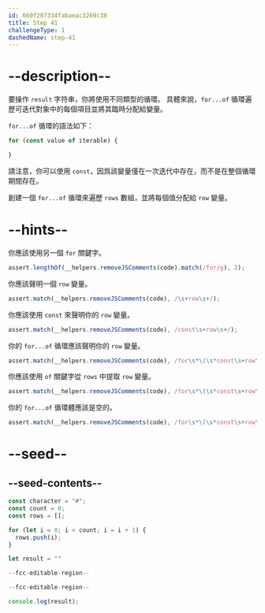 ```yaml
---
id: 660f207334fabaeac3269c38
title: Step 41
challengeType: 1
dashedName: step-41
---
```


# --description--

要操作 `result` 字符串，你將使用不同類型的循環。 具體來說，`for...of` 循環遍歷可迭代對象中的每個項目並將其臨時分配給變量。

`for...of` 循環的語法如下：

```js
for (const value of iterable) {

}
```

請注意，你可以使用 `const`，因爲該變量僅在一次迭代中存在，而不是在整個循環期間存在。

創建一個 `for...of` 循環來遍歷 `rows` 數組，並將每個值分配給 `row` 變量。

# --hints--

你應該使用另一個 `for` 關鍵字。

```js
assert.lengthOf(__helpers.removeJSComments(code).match(/for/g), 2);
```

你應該聲明一個 `row` 變量。

```js
assert.match(__helpers.removeJSComments(code), /\s+row\s+/);
```

你應該使用 `const` 來聲明你的 `row` 變量。

```js
assert.match(__helpers.removeJSComments(code), /const\s+row\s+/);
```

你的 `for...of` 循環應該聲明你的 `row` 變量。

```js
assert.match(__helpers.removeJSComments(code), /for\s*\(\s*const\s+row\s+/);
```

你應該使用 `of` 關鍵字從 `rows` 中提取 `row` 變量。

```js
assert.match(__helpers.removeJSComments(code), /for\s*\(\s*const\s+row\s+of\s+rows\s*\)/);
```

你的 `for...of` 循環體應該是空的。

```js
assert.match(__helpers.removeJSComments(code), /for\s*\(\s*const\s+row\s+of\s+rows\s*\)\s*\{\s*\}/);
```

# --seed--

## --seed-contents--

```js
const character = "#";
const count = 8;
const rows = [];

for (let i = 0; i < count; i = i + 1) {
  rows.push(i);
}

let result = ""

--fcc-editable-region--

--fcc-editable-region--

console.log(result);
```
